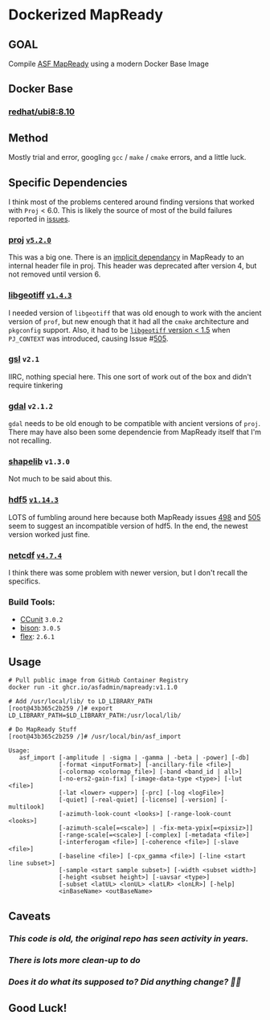 # Dockerized MapReady

## GOAL

Compile [ASF MapReady](https://github.com/asfadmin/asf_mapready) using a modern Docker Base Image

## Docker Base

### [redhat/ubi8:8.10](https://hub.docker.com/r/redhat/ubi8/tags#:~:text=TAG-,8.10,-Last%20pushed%20a)

## Method

Mostly trial and error, googling `gcc` / `make` / `cmake` errors, and a little luck. 

## Specific Dependencies 

I think most of the problems centered around finding versions that worked with `Proj` < 6.0. This is likely the source of most of the build failures reported in [issues](https://github.com/asfadmin/ASF_MapReady/issues/).

### [proj](https://proj.org/) [`v5.2.0`](https://github.com/OSGeo/PROJ/releases/tag/5.2.0)

This was a big one. There is an [implicit dependancy](https://github.com/asfadmin/ASF_MapReady/issues/128) in MapReady to an internal header file in proj. This header was deprecated after version 4, but not removed until version 6. 

### [libgeotiff](https://trac.osgeo.org/geotiff/) [`v1.4.3`](https://github.com/OSGeo/libgeotiff/releases/tag/1.4.3)

I needed version of `libgeotiff` that was old enough to work with the ancient version of `prof`, but new enough that it had all the `cmake` architecture and `pkgconfig` support. Also, it had to be [`libgeotiff` version < 1.5](https://github.com/OSGeo/libgeotiff/commit/3c3351849fa010afafc23df73ed137c2eab0e1d2) when `PJ_CONTEXT` was introduced, causing Issue #[505](https://github.com/asfadmin/ASF_MapReady/issues/505). 

### [gsl](https://www.gnu.org/software/gsl/) `v2.1`

IIRC, nothing special here. This one sort of work out of the box and didn't require tinkering

### [gdal](https://gdal.org/index.html) `v2.1.2`

`gdal` needs to be old enough to be compatible with ancient versions of `proj`. There may have also been some dependencie from MapReady itself that I'm not recalling.

### [shapelib](http://shapelib.maptools.org/) `v1.3.0`

Not much to be said about this. 

### [hdf5](https://portal.hdfgroup.org/documentation/) [`v1.14.3`](https://portal.hdfgroup.org/documentation/hdf5-docs/release_specifics/hdf5_1_14.html)

LOTS of fumbling around here because both MapReady issues [498](https://github.com/asfadmin/ASF_MapReady/issues/498) and [505](https://github.com/asfadmin/ASF_MapReady/issues/505) seem to suggest an incompatible version of hdf5. In the end, the newest version worked just fine.

### [netcdf](https://www.unidata.ucar.edu/software/netcdf/) [`v4.7.4`](https://docs.unidata.ucar.edu/netcdf-c/current/RELEASE_NOTES.html#:~:text=4.7.4%20%2D%20March%2027%2C%202020)

I think there was some problem with newer version, but I don't recall the specifics.

### Build Tools:

* [CCunit](https://cunity.gitlab.io/cunit/) `3.0.2`
* [bison](https://www.gnu.org/software/bison/): `3.0.5`
* [flex](https://github.com/westes/flex): `2.6.1`


## Usage

```
# Pull public image from GitHub Container Registry
docker run -it ghcr.io/asfadmin/mapready:v1.1.0

# Add /usr/local/lib/ to LD_LIBRARY_PATH
[root@43b365c2b259 /]# export LD_LIBRARY_PATH=$LD_LIBRARY_PATH:/usr/local/lib/

# Do MapReady Stuff
[root@43b365c2b259 /]# /usr/local/bin/asf_import 

Usage:
   asf_import [-amplitude | -sigma | -gamma | -beta | -power] [-db]
              [-format <inputFormat>] [-ancillary-file <file>]
              [-colormap <colormap_file>] [-band <band_id | all>]
              [-no-ers2-gain-fix] [-image-data-type <type>] [-lut <file>]
              [-lat <lower> <upper>] [-prc] [-log <logFile>]
              [-quiet] [-real-quiet] [-license] [-version] [-multilook]
              [-azimuth-look-count <looks>] [-range-look-count <looks>]
              [-azimuth-scale[=<scale>] | -fix-meta-ypix[=<pixsiz>]]
              [-range-scale[=<scale>] [-complex] [-metadata <file>]
              [-interferogam <file>] [-coherence <file>] [-slave <file>]
              [-baseline <file>] [-cpx_gamma <file>] [-line <start line subset>]
              [-sample <start sample subset>] [-width <subset width>]
              [-height <subset height>] [-uavsar <type>]
              [-subset <latUL> <lonUL> <latLR> <lonLR>] [-help]
              <inBaseName> <outBaseName>
```

## Caveats

### _This code is old, the original repo has seen activity in years._

### _There is lots more clean-up to do_

### _Does it do what its supposed to? Did anything change? 🤷‍♂️_

## Good Luck!
